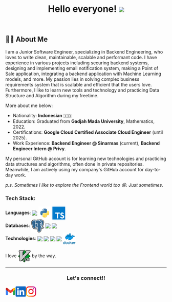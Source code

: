 <h1 align="center"> Hello everyone! <img src="https://media.giphy.com/media/hvRJCLFzcasrR4ia7z/giphy.gif" width="35"></h1>   

<br>

## :sassy_man: About Me
I am a Junior Software Engineer, specializing in Backend Engineering, who loves to write clean, maintainable, scalable and performant code. I have experience in various projects including securing backend systems, designing and implementing email notification system, making a Point of Sale application, integrating a backend application with Machine Learning models, and more. My passion lies in solving complex business requirements system that is scalable and efficient that the users love. Furthermore, I like to learn new tools and technology and practicing Data Structure and Algorithm during my freetime.

More about me below:
- Nationality: **Indonesian** 🇮🇩
- Education: Graduated from **Gadjah Mada University**, Mathematics, 2022.
- Certifications: **Google Cloud Certified Associate Cloud Engineer** (until 2025).
- Work Experience: **Backend Engineer @ Sinarmas** (current), **Backend Engineer Intern @ Privy**.

My personal GitHub account is for learning new technologies and practicing data structures and algorithms, often done in private repositories. Meanwhile, I am actively using my company's GitHub account for day-to-day work.

*p.s. Sometimes I like to explore the Frontend world too 😜. Just sometimes.*

### Tech Stack:
**Languages**:
<img height="40" align="center" src="https://go.dev/blog/go-brand/Go-Logo/PNG/Go-Logo_Aqua.png">
<img height="40" align="center" src="https://raw.githubusercontent.com/github/explore/80688e429a7d4ef2fca1e82350fe8e3517d3494d/topics/python/python.png">
<img height="40" align="center" src="https://raw.githubusercontent.com/github/explore/80688e429a7d4ef2fca1e82350fe8e3517d3494d/topics/typescript/typescript.png">
<br>
**Databases**:
<img height="40" align="center" src="https://raw.githubusercontent.com/github/explore/80688e429a7d4ef2fca1e82350fe8e3517d3494d/topics/postgresql/postgresql.png">
<img height="25" align="center" src="https://redis.com/wp-content/themes/wpx/assets/images/logo-redis-white.svg?auto=webp&quality=85,75&width=300">
<img height="25" align="center" src="https://webimages.mongodb.com/_com_assets/cms/kuyj3d95v5vbmm2f4-horizontal_white.svg?auto=format%252Ccompress">
<br>
**Technologies**:
<img height="30" align="center" src="https://upload.wikimedia.org/wikipedia/commons/thumb/5/53/Apache_kafka_wordtype.svg/2880px-Apache_kafka_wordtype.svg.png">
<img height="20" align="center" src="https://grpc.io/img/logos/grpc-logo.png">
<img height="20" align="center" src="https://opentelemetry.io/img/logos/opentelemetry-horizontal-color.svg">
<img height="40" align="center" src="https://www.jenkins.io/images/logos/jenkins/256.png">
<img height="40" align="center" src="https://raw.githubusercontent.com/github/explore/80688e429a7d4ef2fca1e82350fe8e3517d3494d/topics/docker/docker.png">

I love 
<img height="40" align="center" src="https://raw.githubusercontent.com/github/explore/80688e429a7d4ef2fca1e82350fe8e3517d3494d/topics/vim/vim.png">
by the way.

----
<h3 align="center" style=""><b>Let's connect!!</b></h3>
<a href="mailto:rifkymanuelsatyana@gmail.com">
    <img height="32" align="left" alt="Mail" src="img/icons/gmail.png" />
</a>
<a href="https://www.linkedin.com/in/rifky-satyana/">
    <img height="32" align="left" alt="LinkedIn" src="img/icons/linkedin.png" />
</a>
<a href="https://www.instagram.com/rms_coal">
    <img height="32" align="left" alt="Instagram" src="img/icons/instagram.png" />
</a>
